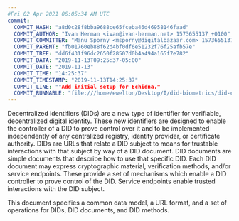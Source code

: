 ```yaml
---
#Fri 02 Apr 2021 06:05:34 AM UTC
commit:
  COMMIT_HASH: "a8d0c28f8bba9688ce65fceba46d46958146faad"
  COMMIT_AUTHOR: "Ivan Herman <ivan@ivan-herman.net> 1573655137 +0100"
  COMMIT_COMMITTER: "Manu Sporny <msporny@digitalbazaar.com> 1573655137 -0500"
  COMMIT_PARENT: "fb01760eb88f62d4bf0df6e51232f76f25afb57e"
  COMMIT_TREE: "dd6f431f96dc2650f28507d0b4a494a165f7e782"
  COMMIT_DATA: "2019-11-13T09:25:37-05:00"
  COMMIT_DATE: "2019-11-13"
  COMMIT_TIME: "14:25:37"
  COMMIT_TIMESTAMP: "2019-11-13T14:25:37"
  COMMIT_LINE: ""Add initial setup for Echidna."
  COMMIT_RUNNABLE: "file:///home/ewelton/Desktop/I/did-biometrics/did-core-dataset/analysis/gitinfo/a8d0c28f8bba9688ce65fceba46d46958146faad/snapshot/index.html"
---
```


<section id="abstract">
<p>
<a>Decentralized identifiers</a> (DIDs) are a new type of identifier for
verifiable, decentralized digital identity. These new identifiers
are designed to enable the controller of a <a>DID</a> to prove control over
it and to be implemented independently of any centralized registry,
identity provider, or certificate authority. <a>DIDs</a> are URLs that relate
a <a>DID subject</a> to means for trustable interactions with that subject by way
of a <a>DID document</a>. <a>DID documents</a> are simple documents that describe how
to use that specific <a>DID</a>. Each <a>DID document</a> may express cryptographic
material, verification methods, and/or <a>service endpoints</a>. These provide
a set of mechanisms which enable a <a>DID controller</a> to prove control of the
<a>DID</a>. <a>Service endpoints</a> enable trusted interactions with the <a>DID
subject</a>.
    </p>
<p>
This document specifies a common data model, a URL format, and a set of operations for
<a>DIDs</a>, DID documents, and DID methods.
    </p>
</section>
